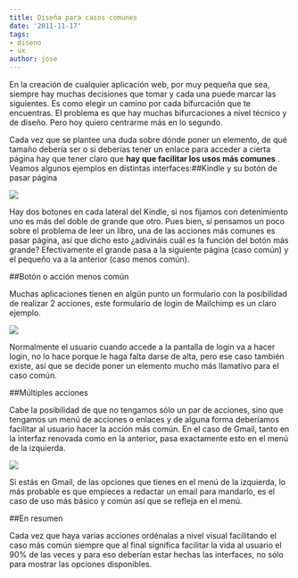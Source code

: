 ```yaml
---
title: Diseña para casos comunes
date: '2011-11-17'
tags:
- diseno
- ux
author: jose
---
```


En la creación de cualquier aplicación web, por muy pequeña que sea, siempre hay muchas decisiones que tomar y cada una puede marcar las siguientes. Es como elegir un camino por cada bifurcación que te encuentras. El problema es que hay muchas bifurcaciones a nivel técnico y de diseño. Pero hoy quiero centrarme más en lo segundo.

Cada vez que se plantee una duda sobre dónde poner un elemento, de qué tamaño debería ser o si deberías tener un enlace para acceder a cierta página hay que tener claro que 
**hay que facilitar los usos más comunes**
. Veamos algunos ejemplos en distintas interfaces:##Kindle y su botón de pasar página


![](http://blog.diacode.com/wp-content/uploads/2011/11/kindle.jpg)


Hay dos botones en cada lateral del Kindle, si nos fijamos con detenimiento uno es más del doble de grande que otro. Pues bien, si pensamos un poco sobre el problema de leer un libro, una de las acciones más comunes es pasar página, así que dicho esto ¿adivináis cuál es la función del botón más grande? Efectivamente el grande pasa a la siguiente página (caso común) y el pequeño va a la anterior (caso menos común).




##Botón o acción menos común

Muchas aplicaciones tienen en algún punto un formulario con la posibilidad de realizar 2 acciones, este formulario de login de Mailchimp es un claro ejemplo.


![](http://blog.diacode.com/wp-content/uploads/2011/11/login_mailchimp.png)

Normalmente el usuario cuando accede a la pantalla de login va a hacer login, no lo hace porque le haga falta darse de alta, pero ese caso también existe, así que se decide poner un elemento mucho más llamativo para el caso común.


##Múltiples acciones


Cabe la posibilidad de que no tengamos sólo un par de acciones, sino que tengamos un menú de acciones o enlaces y de alguna forma deberíamos facilitar al usuario hacer la acción más común. En el caso de Gmail, tanto en la interfaz renovada como en la anterior, pasa exactamente esto en el menú de la izquierda.


![](http://blog.diacode.com/wp-content/uploads/2011/11/gmail_new.png)


Si estás en Gmail, de las opciones que tienes en el menú de la izquierda, lo más probable es que empieces a redactar un email para mandarlo, es el caso de uso más básico y común así que se refleja en el menú.




##En resumen


Cada vez que haya varias acciones ordénalas a nivel visual facilitando el caso más común siempre que al final significa facilitar la vida al usuario el 90% de las veces y para eso deberían estar hechas las interfaces, no sólo para mostrar las opciones disponibles.
